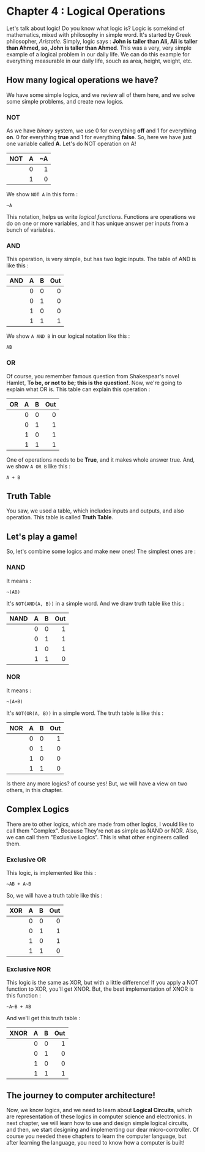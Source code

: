 # Chapter 4 : Logical Operations
Let's talk about logic! Do you know what logic is? Logic is somekind of mathematics, mixed with philosophy in simple word. It's started by Greek philosopher, *Aristotle*. Simply, logic says : **John is taller than Ali, Ali is taller than Ahmed, so, John is taller than Ahmed**. This was a very, very simple example of a logical problem in our daily life. We can do this example for everything measurable in our daily life, souch as area, height, weight, etc.

## How many logical operations we have?
We have some simple logics, and we review all of them here, and we solve some simple problems, and create new logics.
### NOT
As we have *binary* system, we use 0 for everything **off** and 1 for everything **on**. 0 for everything **true** and 1 for everything **false**. So, here we have just one variable called **A**. Let's do NOT operation on A!

|NOT| A   | ~A |
|---|:---:|---:|
|   | 0   | 1  |
|   | 1   | 0  |

We show `NOT A` in this form :

```
~A
```

This notation, helps us write *logical functions*. Functions are operations we do on one or more variables, and it has unique answer per inputs from a bunch of variables.
### AND
This operation, is very simple, but has two logic inputs. The table of AND is like this :

|AND| A   | B   | Out |
|---|:---:|:---:|----:|
|   |0    |0    |0    |
|   |0    |1    |0    |
|   |1    |0    |0    |
|   |1    |1    |1    |

We show `A AND B` in our logical notation like this :

```
AB
```

### OR
Of course, you remember famous question from Shakespear's novel Hamlet, **To be, or not to be; this is the question!**. Now, we're going to explain what OR is. This table can explain this operation :

|OR | A   | B   |Out |
|---|:---:|:---:|---:|
|   |0    |0    |0   |
|   |0    |1    |1   |
|   |1    |0    |1   |
|   |1    |1    |1   |

One of operations needs to be **True**, and it makes whole answer true.
And, we show `A OR B` like this :
```
A + B
```
## Truth Table
You saw, we used a table, which includes inputs and outputs, and also operation. This table is called **Truth Table**.

## Let's play a game!
So, let's combine some logics and make new ones! The simplest ones are :
### NAND
It means :
```
~(AB)
```
It's `NOT(AND(A, B))` in a simple word. And we draw truth table like this :

|NAND| A   | B   | Out |
|----|:---:|:---:|----:|
|    |  0  | 0   |  1  |
|    |  0  | 1   |  1  |
|    |  1  | 0   |  1  |
|    |  1  | 1   |  0  |

### NOR
It means :
```
~(A+B)
```
It's `NOT(OR(A, B))` in a simple word. The truth table is like this :

|NOR | A   | B   | Out|
|----|:---:|:---:|---:|
|    |  0  | 0   | 1  |
|    |  0  | 1   | 0  |
|    |  1  | 0   | 0  |
|    |  1  | 1   | 0  |

Is there any more logics? of course yes! But, we will have a view on two others, in this chapter. 

## Complex Logics 
There are to other logics, which are made from other logics, I would like to call them "Complex". Because They're not as simple as NAND or NOR. 
Also, we can call them "Exclusive Logics". This is what other engineers called them. 

### Exclusive OR
This logic, is implemented like this :
```
~AB + A~B
```
So, we will have a truth table like this :

|XOR | A   | B   |Out |
|----|:---:|:---:|---:|
|    | 0   | 0   | 0  |
|    | 0   | 1   | 1  |
|    | 1   | 0   | 1  |
|    | 1   | 1   | 0  |

### Exclusive NOR 

This logic is the same as XOR, but with a little difference! If you apply a NOT function to XOR, you'll get XNOR. But, the best implementation of XNOR is this function :

```
~A~B + AB
```

And we'll get this truth table :

|XNOR | A   |  B  | Out |
|---- |:---:|:---:|---: |
|     | 0   | 0   | 1   |
|     | 0   | 1   | 0   |
|     | 1   | 0   | 0   |
|     | 1   | 1   | 1   |

## The journey to computer architecture!
Now, we know logics, and we need to learn about **Logical Circuits**, which are representation of these logics in computer science and electronics. In next chapter, we will learn how to use and design simple logical circuits, and 
then, we start designing and implementing our dear micro-controller.  Of course you needed these chapters to learn the computer language, but after learning the language, you need to know how a computer is built!